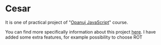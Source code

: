 # Cesar

It is one of practical project of "[Opanuj JavaScript](https://przeprogramowani.pl/kurs-javascript/)" course.


You can find more specifically information about this project [here](https://przeprogramowani.pl/opanuj_javascript-szyfr_cezara.pdf). I have added some extra features, for example possibility to choose ROT
